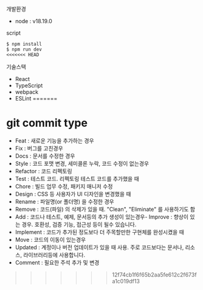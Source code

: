 개발환경
- node : v18.19.0

script
```
$ npm install
$ npm run dev
<<<<<<< HEAD
```

기술스택
- React 
- TypeScript
- webpack
- ESLint
=======

# git commit type
* Feat : 새로운 기능을 추가하는 경우
* Fix : 버그를 고친경우
* Docs : 문서를 수정한 경우
* Style : 코드 포맷 변경, 세미콜론 누락, 코드 수정이 없는경우
* Refactor : 코드 리펙토링
* Test : 테스트 코드. 리펙토링 테스트 코드를 추가했을 때
* Chore : 빌드 업무 수정, 패키지 매니저 수정
* Design : CSS 등 사용자가 UI 디자인을 변경했을 때
* Rename : 파일명(or 폴더명) 을 수정한 경우
* Remove : 코드(파일) 의 삭제가 있을 때. "Clean", "Eliminate" 를 사용하기도 함
* Add : 코드나 테스트, 예제, 문서등의 추가 생성이 있는경우- Improve : 향상이 있는 경우. 호환성, 검증 기능, 접근성 등이 될수 있습니다.
* Implement : 코드가 추가된 정도보다 더 주목할만한 구현체를 완성시켰을 때
* Move : 코드의 이동이 있는경우
* Updated : 계정이나 버전 업데이트가 있을 때 사용. 주로 코드보다는 문서나, 리소스, 라이브러리등에 사용합니다.
* Comment : 필요한 주석 추가 및 변경
>>>>>>> 12f74cb1f6f65b2aa5fe612c2f673fa1c019df13
